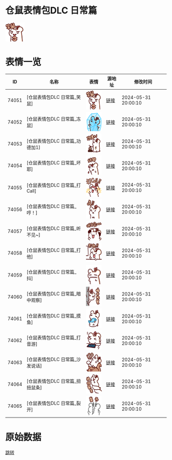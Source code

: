 # 仓鼠表情包DLC 日常篇

<img src="./cover.png" height="60" alt="cover" />

# 表情一览

|ID|名称|表情|源地址|修改时间|
|----|----|----|----|----|
|74051|[仓鼠表情包DLC 日常篇_笑鼠]|<img src="./pic/074051_%5B仓鼠表情包DLC 日常篇_笑鼠%5D.png" height="60" alt="笑鼠"/>|[链接](https://i0.hdslb.com/bfs/garb/10b75c85f5e459ec65bb279f6033287bcf63b7ea.png)|2024-05-31 20:00:10|
|74052|[仓鼠表情包DLC 日常篇_冻鼠]|<img src="./pic/074052_%5B仓鼠表情包DLC 日常篇_冻鼠%5D.png" height="60" alt="冻鼠"/>|[链接](https://i0.hdslb.com/bfs/garb/b365fe1efb55f73ea43ffb0eea2c35f0c51208c3.png)|2024-05-31 20:00:10|
|74053|[仓鼠表情包DLC 日常篇_功德加1]|<img src="./pic/074053_%5B仓鼠表情包DLC 日常篇_功德加1%5D.png" height="60" alt="功德加1"/>|[链接](https://i0.hdslb.com/bfs/garb/6ef111a712da8fadeae68e71585a570b64b7b7e5.png)|2024-05-31 20:00:10|
|74054|[仓鼠表情包DLC 日常篇_坏耶]|<img src="./pic/074054_%5B仓鼠表情包DLC 日常篇_坏耶%5D.png" height="60" alt="坏耶"/>|[链接](https://i0.hdslb.com/bfs/garb/281ab9fe4e42019597852f12583e78c9983ed2ed.png)|2024-05-31 20:00:10|
|74055|[仓鼠表情包DLC 日常篇_打Call]|<img src="./pic/074055_%5B仓鼠表情包DLC 日常篇_打Call%5D.png" height="60" alt="打Call"/>|[链接](https://i0.hdslb.com/bfs/garb/019d96e8e0e1014e227df547519ca26920b05948.png)|2024-05-31 20:00:10|
|74056|[仓鼠表情包DLC 日常篇_哼！]|<img src="./pic/074056_%5B仓鼠表情包DLC 日常篇_哼！%5D.png" height="60" alt="哼！"/>|[链接](https://i0.hdslb.com/bfs/garb/afae3f8502d92d650a5bd85888b38ab667995704.png)|2024-05-31 20:00:10|
|74057|[仓鼠表情包DLC 日常篇_听不见~]|<img src="./pic/074057_%5B仓鼠表情包DLC 日常篇_听不见~%5D.png" height="60" alt="听不见~"/>|[链接](https://i0.hdslb.com/bfs/garb/4b1f46542b74521c2960643e16f9a9575e7f08fe.png)|2024-05-31 20:00:10|
|74058|[仓鼠表情包DLC 日常篇_打他]|<img src="./pic/074058_%5B仓鼠表情包DLC 日常篇_打他%5D.png" height="60" alt="打他"/>|[链接](https://i0.hdslb.com/bfs/garb/c355a2bdae76e59f2a82d6e9feb5a303ca600a33.png)|2024-05-31 20:00:10|
|74059|[仓鼠表情包DLC 日常篇_抖]|<img src="./pic/074059_%5B仓鼠表情包DLC 日常篇_抖%5D.png" height="60" alt="抖"/>|[链接](https://i0.hdslb.com/bfs/garb/c958f847c3d232d000b4afcb59c2602892a35c6a.png)|2024-05-31 20:00:10|
|74060|[仓鼠表情包DLC 日常篇_暗中观察]|<img src="./pic/074060_%5B仓鼠表情包DLC 日常篇_暗中观察%5D.png" height="60" alt="暗中观察"/>|[链接](https://i0.hdslb.com/bfs/garb/33e553d4ff26ce78779de2f06d07895c5a35363e.png)|2024-05-31 20:00:10|
|74061|[仓鼠表情包DLC 日常篇_摸鱼]|<img src="./pic/074061_%5B仓鼠表情包DLC 日常篇_摸鱼%5D.png" height="60" alt="摸鱼"/>|[链接](https://i0.hdslb.com/bfs/garb/6710e156eb57c74529cdee7304347c345ad50d86.png)|2024-05-31 20:00:10|
|74062|[仓鼠表情包DLC 日常篇_打音游]|<img src="./pic/074062_%5B仓鼠表情包DLC 日常篇_打音游%5D.png" height="60" alt="打音游"/>|[链接](https://i0.hdslb.com/bfs/garb/40939a01095f602d7a7be5dfedfb8e5c1af9764d.png)|2024-05-31 20:00:10|
|74063|[仓鼠表情包DLC 日常篇_沙发说话]|<img src="./pic/074063_%5B仓鼠表情包DLC 日常篇_沙发说话%5D.png" height="60" alt="沙发说话"/>|[链接](https://i0.hdslb.com/bfs/garb/0abd2618ff37c8cf231987b0615a0b5e91bb075c.png)|2024-05-31 20:00:10|
|74064|[仓鼠表情包DLC 日常篇_扭扭鼠条]|<img src="./pic/074064_%5B仓鼠表情包DLC 日常篇_扭扭鼠条%5D.png" height="60" alt="扭扭鼠条"/>|[链接](https://i0.hdslb.com/bfs/garb/121c5817c2edd49d003594df7d1a23a9df6bda5f.png)|2024-05-31 20:00:10|
|74065|[仓鼠表情包DLC 日常篇_裂开]|<img src="./pic/074065_%5B仓鼠表情包DLC 日常篇_裂开%5D.png" height="60" alt="裂开"/>|[链接](https://i0.hdslb.com/bfs/garb/c733d20c14ff1ea5b97f7a58b75f1f091bd132b6.png)|2024-05-31 20:00:10|

# 原始数据

[跳转](./raw.json)

